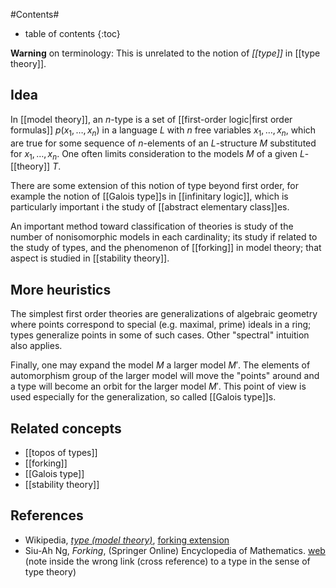 
#Contents#
* table of contents
{:toc}

**Warning** on terminology: This is unrelated to the notion of _[[type]]_ in [[type theory]]. 

## Idea

In [[model theory]], an $n$-type is a set of [[first-order logic|first order formulas]] $p(x_1,\ldots,x_n)$ in a language $L$ with $n$ free variables $x_1,\ldots,x_n$, which are true for some sequence of $n$-elements of an $L$-structure $M$ substituted for $x_1,\ldots,x_n$. One often limits consideration to the models $M$ of a given $L$-[[theory]] $T$. 

There are some extension of this notion of type beyond first order, for example the notion of [[Galois type]]s in [[infinitary logic]], which is particularly important i the study of [[abstract elementary class]]es.  

An important method toward classification of theories is study of the number of nonisomorphic models in each cardinality; its study if related to the study of types, 
and the phenomenon of [[forking]] in model theory; that aspect is studied in [[stability theory]]. 

## More heuristics

The simplest first order theories are generalizations of algebraic geometry where points correspond to special (e.g. maximal, prime) ideals in a ring; types generalize points in some of such cases. Other "spectral" intuition also applies. 

Finally, one may expand the model $M$ a larger model $M'$. The elements of automorphism group of the larger model will move the "points" around and a type will become an orbit for the larger model $M'$. This point of view is used especially for the generalization, so called [[Galois type]]s.

## Related concepts

* [[topos of types]]
* [[forking]]
* [[Galois type]]
* [[stability theory]]

## References

* Wikipedia, _[type (model theory)](http://en.wikipedia.org/wiki/Type_%28model_theory%29)_, [forking extension](http://en.wikipedia.org/wiki/Forking_extension)
* Siu-Ah Ng, _Forking_, (Springer Online) Encyclopedia of Mathematics. [web](http://www.encyclopediaofmath.org/index.php?title=Forking&oldid=19231) (note inside the wrong link (cross reference) to a type in the sense of type theory) 